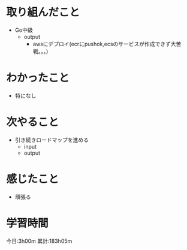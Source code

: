 # 取り組んだこと
  - Go中級
    - output
      - awsにデプロイ(ecrにpushok,ecsのサービスが作成できず大苦戦。。。)


# わかったこと
  - 特になし

# 次やること
  - 引き続きロードマップを進める
    - input
    - output

# 感じたこと
 - 頑張る

# 学習時間
今日:3h00m
累計:183h05m
